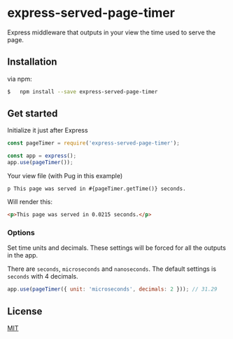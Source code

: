 # express-served-page-timer

Express middleware that outputs in your view the time used to serve the page.

## Installation

via npm:
```bash
$   npm install --save express-served-page-timer
```

## Get started

Initialize it just after Express

```js
const pageTimer = require('express-served-page-timer');

const app = express();
app.use(pageTimer());
```

Your view file (with Pug in this example)

```pug
p This page was served in #{pageTimer.getTime()} seconds.
```
Will render this:

```html
<p>This page was served in 0.0215 seconds.</p>
```

### Options

Set time units and decimals. These settings will be forced for all the outputs in the app.

There are `seconds`, `microseconds` and `nanoseconds`. The default settings is `seconds` with 4 decimals.

```js
app.use(pageTimer({ unit: 'microseconds', decimals: 2 })); // 31.29
```


## License

[MIT](LICENSE)
